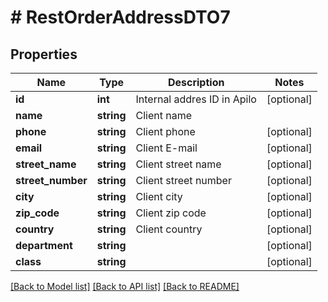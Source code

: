 # # RestOrderAddressDTO7

## Properties

Name | Type | Description | Notes
------------ | ------------- | ------------- | -------------
**id** | **int** | Internal addres ID in Apilo | [optional]
**name** | **string** | Client name |
**phone** | **string** | Client phone | [optional]
**email** | **string** | Client E-mail | [optional]
**street_name** | **string** | Client street name | [optional]
**street_number** | **string** | Client street number | [optional]
**city** | **string** | Client city | [optional]
**zip_code** | **string** | Client zip code | [optional]
**country** | **string** | Client country | [optional]
**department** | **string** |  | [optional]
**class** | **string** |  | [optional]

[[Back to Model list]](../../README.md#models) [[Back to API list]](../../README.md#endpoints) [[Back to README]](../../README.md)

